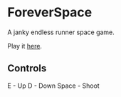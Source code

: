 # ForeverSpace
A janky endless runner space game.

Play it [here](https://puremunky.github.io/ForeverSpace/).

## Controls
E - Up
D - Down
Space - Shoot
